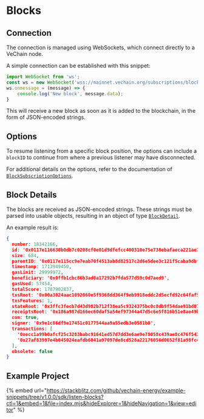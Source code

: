 # Blocks

## Connection

The connection is managed using WebSockets, which connect directly to a VeChain node.

A simple connection can be established with this snippet:

```js
import WebSocket from 'ws';
const ws = new WebSocket('wss://mainnet.vechain.org/subscriptions/block');
ws.onmessage = (message) => {
    console.log('New block', message.data);
}
```

This will receive a new block as soon as it is added to the blockchain, in the form of JSON-encoded strings.

## Options

To resume listening from a specific block position, the options can include a `blockID` to continue from where a previous listener may have disconnected.

For additional details on the options, refer to the documentation of [`BlockSubscriptionOptions`](https://vechain.github.io/vechain-sdk-js/interfaces/_vechain_sdk_network.BlockSubscriptionOptions.html).

## Block Details

The blocks are received as JSON-encoded strings. These strings must be parsed into usable objects, resulting in an object of type [`BlockDetail`](https://vechain.github.io/vechain-sdk-js/interfaces/_vechain_sdk_network.BlockDetail.html).

An example result is:

```json
{
  number: 18342166,
  id: '0x0117e116630b0db7c0208cf0e01d9dfefcc400310e75e738ebafaeca221ae31d',
  size: 684,
  parentID: '0x0117e115cc9e7eab70f4513ab8d82517c2d6e5dee3c121f5caba9dbfe517587f',
  timestamp: 1713949450,
  gasLimit: 29999972,
  beneficiary: '0x0ffb1cbc86b3ad0a17292b7fda577d59c0d7aed9',
  gasUsed: 57454,
  totalScore: 1787902837,
  txsRoot: '0x00a3024aac1092060e5f9368dd364f9eb9918eddc2d5ecfd92c64faf506c5176',
  txsFeatures: 1,
  stateRoot: '0x3ffc3fecb7d43d982b712f38ea5c9324375bc0c8db9f54dae91bd07777905b9e',
  receiptsRoot: '0x186a987d166ec60daf5a54ef97344a47d5c6e5f816b51e8ae49b14a332aebbb1',
  com: true,
  signer: '0x9e1c86df9e17451c0177544aa9a55edb3e0581b0',
  transactions: [
    '0xecc1a99b0afcf25c3283babc91641ed57d7dd3e6ae9e78058c439ae8c476f543',
    '0x27af83997e4b045024eafdb6041a97097de8cd528a22176056d0652f81a98fc4'
  ],
  obsolete: false
}
```

## Example Project

{% embed url="https://stackblitz.com/github/vechain-energy/example-snippets/tree/v1.0.0/sdk/listen-blocks?ctl=1&embed=1&file=index.mjs&hideExplorer=1&hideNavigation=1&view=editor" %}
